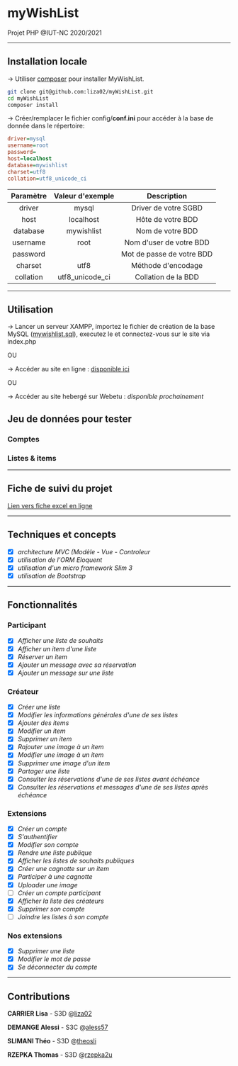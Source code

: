 # myWishList

Projet PHP @IUT-NC 2020/2021

-----------------

## Installation locale

-> Utiliser [composer](https://getcomposer.org/) pour installer MyWishList.

```bash
git clone git@github.com:liza02/myWishList.git
cd myWishList
composer install
```

-> Créer/remplacer le fichier config/**conf.ini** pour accéder à la base de donnée dans le répertoire:

```ini
driver=mysql
username=root
password=
host=localhost
database=mywishlist
charset=utf8
collation=utf8_unicode_ci
```

| Paramètre     | Valeur d'exemple | Description               |
| :------------:|:----------------:|:-------------------------:|
| driver        | mysql            | Driver de votre SGBD      |
| host          | localhost        | Hôte de votre BDD         |
| database      | mywishlist       | Nom de votre BDD          |
| username      | root             | Nom d'user de votre BDD   |
| password      |                  | Mot de passe de votre BDD |
| charset       | utf8             | Méthode d'encodage        |
| collation     | utf8_unicode_ci  | Collation de la BDD       |

-----------------

## Utilisation

-> Lancer un serveur XAMPP, importez le fichier de création de la base MySQL ([mywishlist.sql](https://github.com/liza02/myWishList/blob/main/mywishlist.sql)), executez le et connectez-vous sur le site via index.php

OU

-> Accéder au site en ligne : [disponible ici](https://alessi.cailacmaxime.ovh/)

OU 

-> Accéder au site hebergé sur Webetu : *disponible prochainement*


## Jeu de données pour tester

### Comptes

### Listes & items

-----------------

## Fiche de suivi du projet

[Lien vers fiche excel en ligne](https://docs.google.com/spreadsheets/d/1c6Gno93pC22lAoNt-PZcFQJxETBG9XXCOx5xNwqz7ko/edit?usp=sharing)

-----------------

## Techniques et concepts

- [x] *architecture MVC (Modèle - Vue - Controleur*
- [x] *utilisation de l'ORM Eloquent*
- [x] *utilisation d'un micro framework Slim 3*
- [x] *utilisation de Bootstrap*

-----------------

## Fonctionnalités

### Participant

- [x] *Afficher une liste de souhaits*
- [x] *Afficher un item d'une liste*
- [x] *Réserver un item*
- [x] *Ajouter un message avec sa réservation*
- [x] *Ajouter un message sur une liste*

### Créateur
- [x] *Créer une liste* 
- [x] *Modifier les informations générales d'une de ses listes* 
- [x] *Ajouter des items*
- [x] *Modifier un item*
- [x] *Supprimer un item* 
- [x] *Rajouter une image à un item* 
- [x] *Modifier une image à un item* 
- [x] *Supprimer une image d'un item* 
- [x] *Partager une liste*
- [x] *Consulter les réservations d'une de ses listes avant échéance* 
- [x] *Consulter les réservations et messages d'une de ses listes après échéance* 

### Extensions
- [x] *Créer un compte* 
- [x] *S'authentifier* 
- [x] *Modifier son compte* 
- [x] *Rendre une liste publique* 
- [x] *Afficher les listes de souhaits publiques* 
- [x] *Créer une cagnotte sur un item*
- [x] *Participer à une cagnotte*
- [x] *Uploader une image*
- [ ] *Créer un compte participant*
- [x] *Afficher la liste des créateurs*
- [x] *Supprimer son compte*
- [ ] *Joindre les listes à son compte*

### Nos extensions
- [x] *Supprimer une liste*
- [x] *Modifier le mot de passe*
- [x] *Se déconnecter du compte*

-----------------

## Contributions
**CARRIER Lisa** - S3D @[liza02](https://github.com/liza02/myWishList/commits?author=liza02)

**DEMANGE Alessi** - S3C @[aless57](https://github.com/liza02/myWishList/commits?author=aless57)

**SLIMANI Théo** - S3D @[theosli](https://github.com/liza02/myWishList/commits?author=theosli)


**RZEPKA Thomas** - S3D @[rzepka2u](https://github.com/liza02/myWishList/commits?author=rzepka2u)